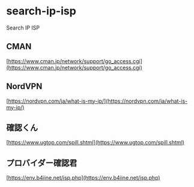 # search-ip-isp
Search IP ISP

## CMAN
[https://www.cman.jp/network/support/go_access.cgi](https://www.cman.jp/network/support/go_access.cgi)

## NordVPN
[https://nordvpn.com/ja/what-is-my-ip/](https://nordvpn.com/ja/what-is-my-ip/)

## 確認くん
[https://www.ugtop.com/spill.shtml](https://www.ugtop.com/spill.shtml)

## プロバイダー確認君
[https://env.b4iine.net/isp.php](https://env.b4iine.net/isp.php)
